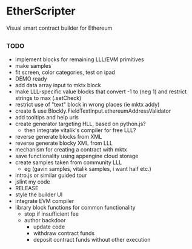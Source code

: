 # EtherScripter
Visual smart contract builder for Ethereum
##

### TODO
* implement blocks for remaining LLL/EVM primitives
* make samples
* fit screen, color categories, test on ipad
* DEMO ready
* add data array input to mktx block
* make LLL-specific value blocks that convert -1 to (neg 1) and restrict strings to max (.setCheck)
* restrict use of "text" block in wrong places (ie mktx addy)
* create & use Blockly.FieldTextInput.ethereumAddressValidator
* add tooltips and help urls
* create generator targeting HLL, based on python.js?
  - then integrate vitalik's compiler for free LLL?
* reverse generate blocks from XML 
* reverse generate blocky XML from LLL
* mechanism for creating a contract with mktx
* save functionality using appengine cloud storage
* create samples taken from community LLL
  - eg (gavin samples, vitalik samples, i want half etc.)
* intro.js or similar guided tour
* jslint my code
* RELEASE
* style the builder UI
* integrate EVM compiler
* library block functions for common functionality
  - stop if insufficient fee
  - author backdoor
    * update code
    * withdraw contract funds
    * deposit contract funds without other execution
